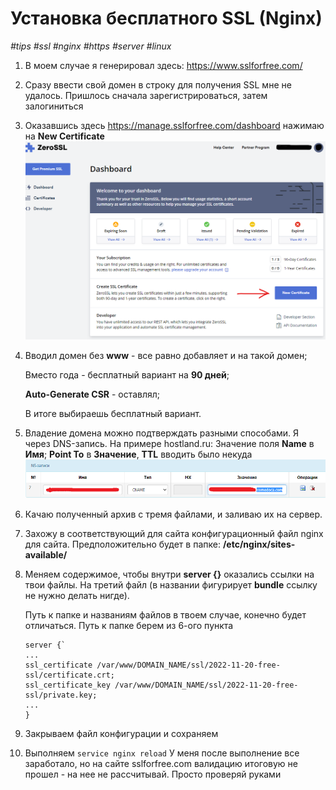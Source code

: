 # Установка бесплатного SSL (Nginx)

_#tips #ssl #nginx #https #server #linux_

1. В моем случае я генерировал здесь: https://www.sslforfree.com/
2. Сразу ввести свой домен в строку для получения SSL мне не удалось. Пришлось сначала зарегистрироваться, затем залогиниться
3. Оказавшись здесь https://manage.sslforfree.com/dashboard нажимаю на **New Certificate**
![ssl-1-free-1](/instruction-nginx-ssl-free/01h.png)
4. Вводил домен без **www** - все равно добавляет и на такой домен;
    
    Вместо года - бесплатный вариант на **90 дней**;
   
    **Auto-Generate CSR** - оставлял;

    В итоге выбираешь бесплатный вариант.
5. Владение домена можно подтверждать разными способами.
    Я через DNS-запись. На примере hostland.ru: Значение поля **Name** в **Имя**; **Point To** в **Значение**, **TTL** вводить было некуда 
   ![ssl-1-free-1](/instruction-nginx-ssl-free/02h.png)
6. Качаю полученный архив с тремя файлами, и заливаю их на сервер.
7. Захожу в соответствующий для сайта конфигурационный файл nginx для сайта. Предположительно будет в папке: **/etc/nginx/sites-available/**
8. Меняем содержимое, чтобы внутри **server {}** оказались ссылки на твои файлы. На третий файл (в названии фигурирует **bundle** ссылку не нужно делать нигде).
    
    Путь к папке и названиям файлов в твоем случае, конечно будет отличаться. Путь к папке берем из 6-ого пункта
    ```
    server {`
    ...
    ssl_certificate /var/www/DOMAIN_NAME/ssl/2022-11-20-free-ssl/certificate.crt;
    ssl_certificate_key /var/www/DOMAIN_NAME/ssl/2022-11-20-free-ssl/private.key;
    ...
    }
    ```
9. Закрываем файл конфигурации и сохраняем
10. Выполняем `service nginx reload`
    У меня после выполнение все заработало, но на сайте sslforfree.com валидацию итоговую не прошел - на нее не рассчитывай. Просто проверяй руками